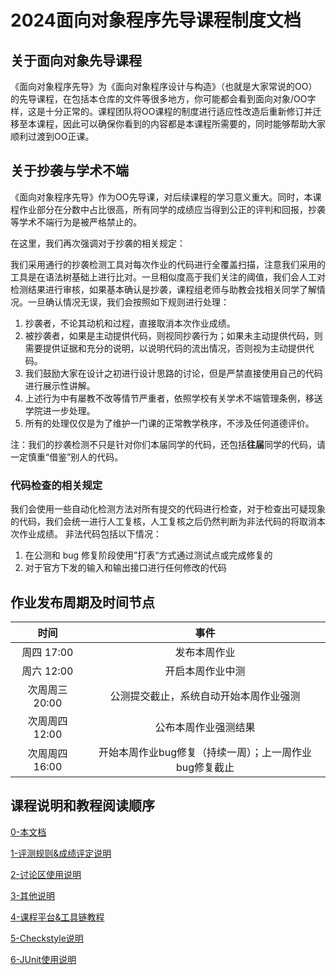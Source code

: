 # 2024面向对象程序先导课程制度文档

## 关于面向对象先导课程

《面向对象程序先导》为《面向对象程序设计与构造》（也就是大家常说的OO）的先导课程，在包括本仓库的文件等很多地方，你可能都会看到面向对象/OO字样，这是十分正常的。课程团队将OO课程的制度进行适应性改造后重新修订并迁移至本课程，因此可以确保你看到的内容都是本课程所需要的，同时能够帮助大家顺利过渡到OO正课。

## 关于抄袭与学术不端

《面向对象程序先导》作为OO先导课，对后续课程的学习意义重大。同时，本课程作业部分在分数中占比很高，所有同学的成绩应当得到公正的评判和回报，抄袭等学术不端行为是被严格禁止的。

在这里，我们再次强调对于抄袭的相关规定：

我们采用通行的抄袭检测工具对每次作业的代码进行全覆盖扫描，注意我们采用的工具是在语法树基础上进行比对。一旦相似度高于我们关注的阈值，我们会人工对检测结果进行审核，如果基本确认是抄袭，课程组老师与助教会找相关同学了解情况。一旦确认情况无误，我们会按照如下规则进行处理：

1. 抄袭者，不论其动机和过程，直接取消本次作业成绩。
2. 被抄袭者，如果是主动提供代码，则视同抄袭行为；如果未主动提供代码，则需要提供证据和充分的说明，以说明代码的流出情况，否则视为主动提供代码。
3. 我们鼓励大家在设计之初进行设计思路的讨论，但是严禁直接使用自己的代码进行展示性讲解。
4. 上述行为中有屡教不改等情节严重者，依照学校有关学术不端管理条例，移送学院进一步处理。
5. 所有的处理仅仅是为了维护一门课的正常教学秩序，不涉及任何道德评价。

注：我们的抄袭检测不只是针对你们本届同学的代码，还包括**往届**同学的代码，请一定慎重“借鉴”别人的代码。

### 代码检查的相关规定

我们会使用一些自动化检测方法对所有提交的代码进行检查，对于检查出可疑现象的代码，我们会统一进行人工复核，人工复核之后仍然判断为非法代码的将取消本次作业成绩。 非法代码包括以下情况：

1. 在公测和 bug 修复阶段使用”打表“方式通过测试点或完成修复的
2. 对于官方下发的输入和输出接口进行任何修改的代码

## 作业发布周期及时间节点

|      时间      |                          事件                          |
| :------------: | :----------------------------------------------------: |
|   周四 17:00   |                      发布本周作业                      |
|   周六 12:00   |                    开启本周作业中测                    |
| 次周周三 20:00 |         公测提交截止，系统自动开始本周作业强测         |
| 次周周四 12:00 |                  公布本周作业强测结果                  |
| 次周周四 16:00 | 开始本周作业bug修复（持续一周）；上一周作业bug修复截止 |

## 课程说明和教程阅读顺序

[0-本文档](./README.md)

[1-评测规则&成绩评定说明](./1-评测规则&成绩评定说明.md)

[2-讨论区使用说明](./2-讨论区使用说明.md)

[3-其他说明](./3-其他说明.md)

[4-课程平台&工具链教程](./4-课程平台&工具链教程.md)

[5-Checkstyle说明](./5-Checkstyle说明.md)

[6-JUnit使用说明](./6-JUnit使用说明2.0.pdf)

